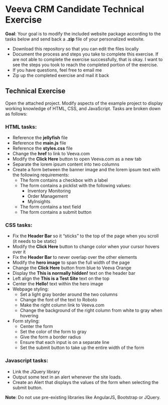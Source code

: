 # Veeva CRM Candidate Technical Exercise

__Goal__: Your goal is to modify the included website package according to the tasks below and send back a __.zip__ file of your personalized website.

* Download this repository so that you can edit the files locally
* Document the process and steps you take to complete this exercise. If are not able to complete the exercise successfully, that is okay. I want to see the steps you took to reach the completed portion of the exercise.
* If you have questions, feel free to email me
* Zip up the completed exercise and mail it back 

## Technical Exercise

Open the attached project. Modify aspects of the example project to display working knowledge of HTML, CSS, and JavaScript. Tasks are broken down as follows:

### HTML tasks:
* Reference the __jellyfish__ file
* Reference the __main.js__ file
* Reference the __styles.css__ file
* Change the __href__ to link to Veeva.com
* Modify the __Click Here__ button to open Veeva.com as a new tab
* Separate the lorem ipsum content into two columns
* Create a form between the banner image and the lorem ipsum text with the following requirements:
  - The form contains a checkbox with a label
  - The form contains a picklist with the following values:
      * Inventory Monitoring
      * Order Management
      * MyInsights
  - The form contains a text field
  - The form contains a submit button

### CSS tasks:
* Fix the __Header Bar__ so it “sticks” to the top of the page when you scroll (it needs to be static)
* Modify the __Click Here__ button to change color when your cursor hovers over it
* Fix the __Header Bar__ to never overlap over the other elements
* Modify the __hero image__ to span the full width of the page
* Change the __Click Here__ button from blue to Veeva Orange
* Display the __This is normally hidden!__ text on the header bar
* Left align the __This is a Test Site__ text on the top
* Center the __Hello!__ text within the hero image
* Webpage styling:
  - Set a light gray border around the two columns
  - Change the font of the text to Roboto
  - Make the right column link to Veeva.com
  - Change the background of the right column from white to gray when hovering
* Form styling:
  - Center the form
  - Set the color of the form to gray
  - Give the form a border radius
  - Ensure that each input is on a separate line
  - Set the submit button to take up the entire width of the form

### Javascript tasks:
* Link the JQuery library
* Output some text in an alert whenever the site loads.
* Create an Alert that displays the values of the form when selecting the submit button.

__Note__: Do not use pre-existing libraries like AngularJS, Bootstrap or JQuery.
